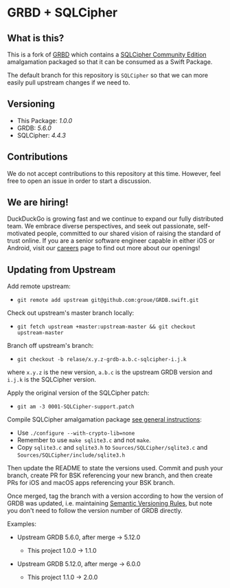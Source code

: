 # GRBD + SQLCipher 

## What is this?
This is a fork of [GRBD](https://github.com/groue/GRDB.swift) which contains a [SQLCipher Community Edition](https://www.zetetic.net/sqlcipher/open-source/) amalgamation packaged so that it can be consumed as a Swift Package.

The default branch for this repository is `SQLCipher` so that we can more easily pull upstream changes if we need to.

## Versioning

* This Package: *1.0.0*
* GRDB: *5.6.0*
* SQLCipher: *4.4.3*

## Contributions
We do not accept contributions to this repository at this time.  However, feel free to open an issue in order to start a discussion.

## We are hiring!
DuckDuckGo is growing fast and we continue to expand our fully distributed team. We embrace diverse perspectives, and seek out passionate, self-motivated people, committed to our shared vision of raising the standard of trust online. If you are a senior software engineer capable in either iOS or Android, visit our [careers](https://duckduckgo.com/hiring/#open) page to find out more about our openings!

## Updating from Upstream

Add remote upstream:

* `git remote add upstream git@github.com:groue/GRDB.swift.git`

Check out upstream's master branch locally:

* `git fetch upstream +master:upstream-master && git checkout upstream-master`

Branch off upstream's branch:

* `git checkout -b relase/x.y.z-grdb-a.b.c-sqlcipher-i.j.k`

where `x.y.z` is the new version, `a.b.c` is the upstream GRDB version and `i.j.k` is the SQLCipher version.

Apply the original version of the SQLCipher patch:

* `git am -3 0001-SQLCipher-support.patch`

Compile SQLCipher amalgamation package [see general instructions](https://github.com/sqlcipher/sqlcipher#compiling-for-unix-like-systems):

* Use `./configure --with-crypto-lib=none`
* Remember to use `make sqlite3.c` and not `make`.
* Copy `sqlite3.c` and `sqlite3.h` to `Sources/SQLCipher/sqlite3.c` and `Sources/SQLCipher/include/sqlite3.h`

Then update the README to state the versions used. Commit and push your branch, create PR for BSK referencing your new branch,
and then create PRs for iOS and macOS apps referencing your BSK branch.

Once merged, tag the branch with a version according to how the version of GRDB was updated,
i.e. maintaining [Semantic Versioning Rules](https://semver.org), but note you don't need
to follow the version number of GRDB directly.

Examples:

* Upstream GRDB 5.6.0, after merge -> 5.12.0
  * This project 1.0.0 -> 1.1.0

* Upstream GRDB 5.12.0, after merge -> 6.0.0
  * This project 1.1.0 -> 2.0.0
